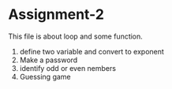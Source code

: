 # Assignment-2
This file is about loop and some function. 
1. define two variable and convert to exponent
2. Make a password
3. identify odd or even nembers 
4. Guessing game

